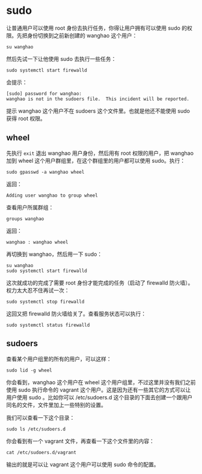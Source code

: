 # sudo

让普通用户可以使用 root 身份去执行任务，你得让用户拥有可以使用 sudo 的权限。先把身份切换到之前新创建的 wanghao 这个用户：

```
su wanghao
```

然后先试一下让他使用 sudo 去执行一些任务：

```
sudo systemctl start firewalld
```

会提示：

```
[sudo] password for wanghao: 
wanghao is not in the sudoers file.  This incident will be reported.
```

提示 wanghao 这个用户不在 sudoers 这个文件里。也就是他还不能使用 sudo 获得 root 权限。

## wheel

先执行 `exit` 退出 wanghao 用户身份，然后用有 root 权限的用户，把 wanghao 加到 wheel 这个用户群组里，在这个群组里的用户都可以使用 sudo。执行：

```
sudo gpasswd -a wanghao wheel
```

返回：

```
Adding user wanghao to group wheel
```

查看用户所属群组：

```
groups wanghao
```

返回：

```
wanghao : wanghao wheel
```

再切换到 wanghao，然后用一下 sudo：

```
su wanghao
sudo systemctl start firewalld
```

这次就成功的完成了需要 root 身份才能完成的任务（启动了 firewalld 防火墙）。权力太大忍不住再试一次：

```
sudo systemctl stop firewalld
```

这回又把 firewalld 防火墙给关了。查看服务状态可以执行：

```
sudo systemctl status firewalld
```

## sudoers

查看某个用户组里的所有的用户，可以这样：

```
sudo lid -g wheel
```

你会看到，wanghao 这个用户在 wheel 这个用户组里，不过这里并没有我们之前使用 sudo 执行命令的 vagrant 这个用户。这是因为还有一些其它的方式可以让用户使用 sudo 。比如你可以 /etc/sudoers.d 这个目录的下面去创建一个跟用户同名的文件，文件里加上一些特别的设置。

我们可以查看一下这个目录：

```
sudo ls /etc/sudoers.d
```

你会看到有一个 vagrant 文件，再查看一下这个文件里的内容：

```
cat /etc/sudoers.d/vagrant
```

输出的就是可以让 vagrant 这个用户可以使用 sudo 命令的配置。

